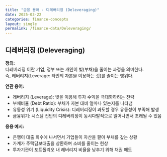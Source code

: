 ```yaml
---
title: "금융 용어 - 디레버리징 (Deleveraging)"
date: 2025-03-22
categories: finance-concepts
layout: single
permalink: /finance-data/Deleveraging/
---
```


## 디레버리징 (Deleveraging)

**정의:**  
디레버리징 이란 기업, 정부 또는 개인이 빚(부채)을 줄이는 과정을 의미한다.  
즉, 레버리지(Leverage: 타인의 자본을 이용하는 것)를 줄이는 행위다.

**연관 용어:**  
- 레버리지 (Leverage): 빚을 이용해 투자 수익을 극대화하려는 전략  
- 부채비율 (Debt Ratio): 부채가 자본 대비 얼마나 있는지를 나타냄  
- 유동성 위기 (Liquidity Crisis): 디레버리징이 과도할 경우 유동성이 부족해 발생  
- 금융위기: 시스템 전반의 디레버리징이 동시다발적으로 일어나면서 초래될 수 있음
 

**응용 예시:**  
- 은행이 대출 회수에 나서면서 기업들이 자산을 팔아 부채를 갚는 상황
- 가계가 주택담보대출을 상환하며 소비를 줄이는 현상
-  투자기관이 포트폴리오 내 레버리지 비율을 낮추기 위해 채권 매도

